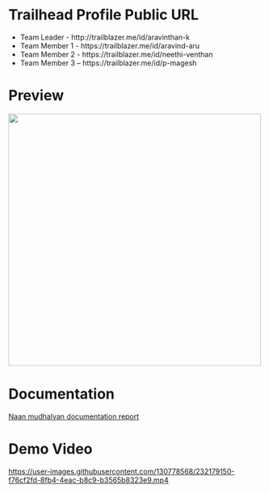 # Trailhead Profile Public URL
 
   <ul>
      <li>Team Leader - http://trailblazer.me/id/aravinthan-k</li>
      <li>Team Member 1 - https://trailblazer.me/id/aravind-aru</li>
      <li>Team Member 2 - https://trailblazer.me/id/neethi-venthan</li>
      <li>Team Member 3 – https://trailblazer.me/id/p-magesh</li>
  </ul>

# Preview
  <p float="left">
  <img src="https://user-images.githubusercontent.com/130778568/232179045-12aa5c1f-e91f-495f-96b3-167d7ee3a4f2.jpg" width="500" />

</p>
  
# Documentation
[Naan mudhalvan documentation report](https://github.com/k-aravinthan/aravindthan-own-study-app/files/11238129/Naan.mudhalvan.documentation.report.pdf)


# Demo Video

https://user-images.githubusercontent.com/130778568/232179150-f76cf2fd-8fb4-4eac-b8c9-b3565b8323e9.mp4

